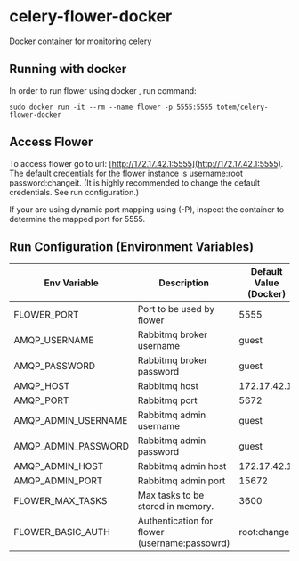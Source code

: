 # celery-flower-docker
Docker container for monitoring celery

## Running with docker

In order to run flower using  docker , run
command: 

```
sudo docker run -it --rm --name flower -p 5555:5555 totem/celery-flower-docker
```

## Access Flower

To access flower go to url:  [http://172.17.42.1:5555](http://172.17.42.1:5555).
The default credentials for the flower instance is username:root  password:changeit.
(It is highly recommended to change the default credentials. See run configuration.)

If your are using dynamic port mapping using (-P), inspect the container to determine the mapped
port for 5555.

## Run Configuration (Environment Variables)
| Env Variable | Description | Default Value (Docker)|
| ------------ | ----------- |--------------------- |
| FLOWER_PORT | Port to be used by flower | 5555 |
| AMQP_USERNAME | Rabbitmq broker username | guest |
| AMQP_PASSWORD | Rabbitmq broker password | guest |
| AMQP_HOST | Rabbitmq host | 172.17.42.1 |
| AMQP_PORT | Rabbitmq port | 5672 |
| AMQP_ADMIN_USERNAME | Rabbitmq admin username | guest |
| AMQP_ADMIN_PASSWORD | Rabbitmq admin password | guest |
| AMQP_ADMIN_HOST | Rabbitmq admin host | 172.17.42.1 |
| AMQP_ADMIN_PORT | Rabbitmq admin port | 15672 |
| FLOWER_MAX_TASKS | Max tasks to be stored in memory. | 3600 |
| FLOWER_BASIC_AUTH | Authentication for flower (username:passowrd) | root:changeit |

